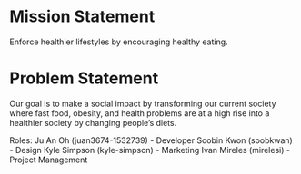 # Mission Statement

Enforce healthier lifestyles by encouraging healthy eating.

# Problem Statement

Our goal is to make a social impact by transforming our current society where fast food, obesity, and health problems are at a high rise into a healthier society by changing people’s diets.


Roles:
Ju An Oh (juan3674-1532739) - Developer
Soobin Kwon (soobkwan) - Design
Kyle Simpson (kyle-simpson) - Marketing
Ivan Mireles (mirelesi) - Project Management
